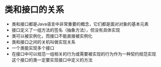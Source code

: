 # 类和接口的关系
- 类和接口都是Java语言中非常重要的概念，它们都是面对对象的基本元素
- 接口定义了一组方法的签名（抽象方法），但没有具体实现
- 类可以被实例化，而接口不能直接被实例化
- 类和接口之间的关机叫做实现关系
- 一个类能实现多个接口
- 在接口中可以规范一组相关的行为或需要被实现的行为作为一种契约规范实现这个接口的类一定要实现接口中定义的方法
